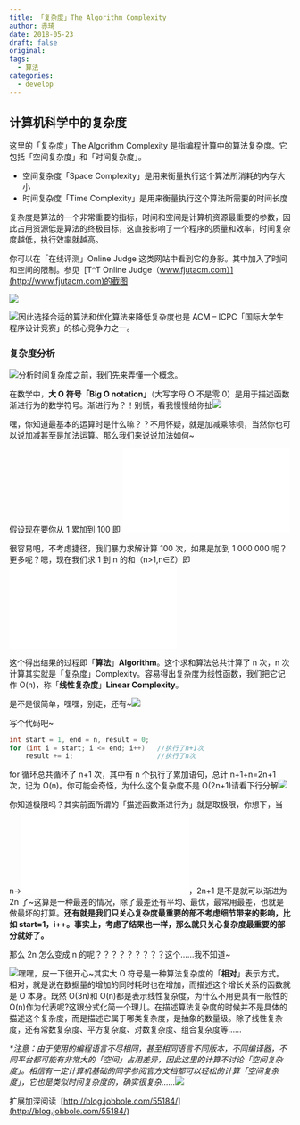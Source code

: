 ```yaml
---
title: 「复杂度」The Algorithm Complexity
author: 赤琦
date: 2018-05-23
draft: false
original:
tags:
  - 算法
categories:
  - develop
---
```


## 计算机科学中的复杂度

这里的「复杂度」The Algorithm Complexity 是指编程计算中的算法复杂度。它包括「空间复杂度」和「时间复杂度」。

- 空间复杂度「Space Complexity」是用来衡量执行这个算法所消耗的内存大小
- 时间复杂度「Time Complexity」是用来衡量执行这个算法所需要的时间长度

复杂度是算法的一个非常重要的指标，时间和空间是计算机资源最重要的参数，因此占用资源低是算法的终极目标，这直接影响了一个程序的质量和效率，时间复杂度越低，执行效率就越高。

你可以在「在线评测」Online Judge 这类网站中看到它的身影。其中加入了时间和空间的限制。参见  [T^T Online Judge（www.fjutacm.com）](http://www.fjutacm.com)的截图

![](/img/2018/04/2018052213184261.jpg)

![](/img/2018/05/11.gif)因此选择合适的算法和优化算法来降低复杂度也是 ACM – ICPC「国际大学生程序设计竞赛」的核心竞争力之一。

### 复杂度分析

![](/img/2018/05/42.gif)分析时间复杂度之前，我们先来弄懂一个概念。

在数学中，**大 O 符号「Big O notation」**（大写字母 O 不是零 0）是用于描述函数渐进行为的数学符号。渐进行为？！别慌，看我慢慢给你扯![](/img/2018/05/34.gif)

嘿，你知道最基本的运算时是什么嘛？？不用怀疑，就是加减乘除呗，当然你也可以说加减甚至是加法运算。那么我们来说说加法如何~

假设现在要你从 1 累加到 100 即 ![\sum_1^{100}](//s0.wp.com/latex.php?latex=%5Csum_1%5E%7B100%7D&bg=ffffff&fg=000&s=0 "\\sum_1^{100}")

很容易吧，不考虑捷径，我们暴力求解计算 100 次，如果是加到 1 000 000 呢？更多呢？嗯，现在我们求 1 到 n 的和（n>1,n∈Z）即 ![\sum_1^n](//s0.wp.com/latex.php?latex=%5Csum_1%5En&bg=ffffff&fg=000&s=0 "\\sum_1^n")

这个得出结果的过程即「**算法**」**Algorithm**。这个求和算法总共计算了 n 次，n 次计算其实就是「复杂度」Complexity。容易得出复杂度为线性函数，我们把它记作 O(n)，称「**线性复杂度**」**Linear Complexity**。

是不是很简单，嘿嘿，别走，还有~![](/img/2018/05/40.gif)

写个代码吧~

```c
int start = 1, end = n, result = 0;
for (int i = start; i <= end; i++)   //执行了n+1次
    result += i;                     //执行了n次
```

for 循环总共循环了 n+1 次，其中有 n 个执行了累加语句，总计 n+1+n=2n+1 次，记为 O(n)。你可能会奇怪，为什么这个复杂度不是 O(2n+1)请看下行分解![](/img/2018/05/10.gif)

你知道极限吗？其实前面所谓的「描述函数渐进行为」就是取极限，你想下，当 n->![\infty](//s0.wp.com/latex.php?latex=%5Cinfty&bg=ffffff&fg=000&s=0 "\\infty")，2n+1 是不是就可以渐进为 2n 了~这算是一种最差的情况，除了最差还有平均、最优，最常用最差，也就是做最坏的打算。**还有就是我们只关心复杂度最重要的部不考虑细节带来的影响，比如 start=1，i++。事实上，考虑了结果也一样，那么就只关心复杂度最重要的部分就好了。**

那么 2n 怎么变成 n 的呢？？？？？？？？？这个……我不知道~

![](/img/2018/05/38.gif)嘿嘿，皮一下很开心~其实大 O 符号是一种算法复杂度的「**相对**」表示方式。相对，就是说在数据量的增加的同时耗时也在增加，而描述这个增长关系的函数就是 O 本身。既然 O(3n)和 O(n)都是表示线性复杂度，为什么不用更具有一般性的 O(n)作为代表呢?这跟分式化简一个理儿。在描述算法复杂度的时候并不是具体的描述这个复杂度，而是描述它属于哪类复杂度，是抽象的数量级。除了线性复杂度，还有常数复杂度、平方复杂度、对数复杂度、组合复杂度等……

_\*注意：由于使用的编程语言不尽相同，甚至相同语言不同版本，不同编译器，不同平台都可能有非常大的「空间」占用差异，因此这里的计算不讨论「空间复杂度」。相信有一定计算机基础的同学参阅官方文档都可以轻松的计算「空间复杂度」，它也是类似时间复杂度的，确实很复杂……![](/img/2018/05/26.gif)_

扩展加深阅读  [http://blog.jobbole.com/55184/](http://blog.jobbole.com/55184/)
